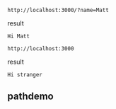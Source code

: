 ```
http://localhost:3000/?name=Matt
```
result
```
Hi Matt
```

```
http://localhost:3000
```

result

```
Hi stranger
```


## pathdemo

```
